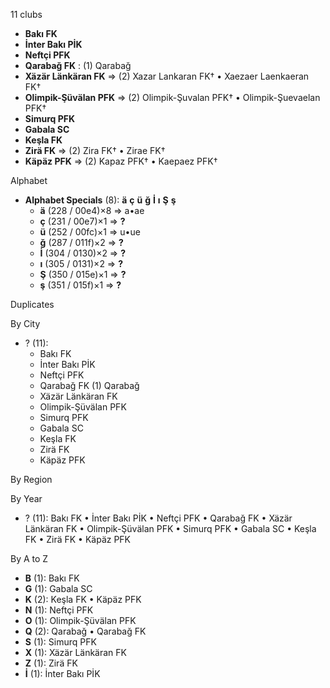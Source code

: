 11 clubs

- **Bakı FK**
- **İnter Bakı PİK**
- **Neftçi PFK**
- **Qarabağ FK** : (1) Qarabağ
- **Xäzär Länkäran FK** => (2) Xazar Lankaran FK† • Xaezaer Laenkaeran FK†
- **Olimpik-Şüvälan PFK** => (2) Olimpik-Şuvalan PFK† • Olimpik-Şuevaelan PFK†
- **Simurq PFK**
- **Gabala SC**
- **Keşla FK**
- **Zirä FK** => (2) Zira FK† • Zirae FK†
- **Käpäz PFK** => (2) Kapaz PFK† • Kaepaez PFK†




Alphabet

- **Alphabet Specials** (8):  **ä**  **ç**  **ü**  **ğ**  **İ**  **ı**  **Ş**  **ş** 
  - **ä** (228 / 00e4)×8 => a•ae
  - **ç** (231 / 00e7)×1 => **?**
  - **ü** (252 / 00fc)×1 => u•ue
  - **ğ** (287 / 011f)×2 => **?**
  - **İ** (304 / 0130)×2 => **?**
  - **ı** (305 / 0131)×2 => **?**
  - **Ş** (350 / 015e)×1 => **?**
  - **ş** (351 / 015f)×1 => **?**




Duplicates





By City

- ? (11): 
  - Bakı FK 
  - İnter Bakı PİK 
  - Neftçi PFK 
  - Qarabağ FK  (1) Qarabağ
  - Xäzär Länkäran FK 
  - Olimpik-Şüvälan PFK 
  - Simurq PFK 
  - Gabala SC 
  - Keşla FK 
  - Zirä FK 
  - Käpäz PFK 




By Region





By Year

- ? (11):   Bakı FK • İnter Bakı PİK • Neftçi PFK • Qarabağ FK • Xäzär Länkäran FK • Olimpik-Şüvälan PFK • Simurq PFK • Gabala SC • Keşla FK • Zirä FK • Käpäz PFK






By A to Z

- **B** (1): Bakı FK
- **G** (1): Gabala SC
- **K** (2): Keşla FK • Käpäz PFK
- **N** (1): Neftçi PFK
- **O** (1): Olimpik-Şüvälan PFK
- **Q** (2): Qarabağ • Qarabağ FK
- **S** (1): Simurq PFK
- **X** (1): Xäzär Länkäran FK
- **Z** (1): Zirä FK
- **İ** (1): İnter Bakı PİK




